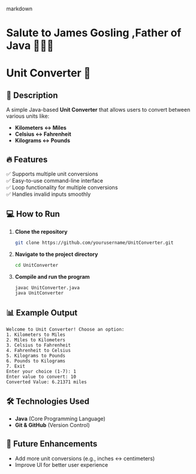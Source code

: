markdown
# Salute to James Gosling ,Father of Java 🙏👑🔥
# Unit Converter 🚀

## 📌 Description
A simple Java-based **Unit Converter** that allows users to convert between various units like:
- **Kilometers ↔ Miles**
- **Celsius ↔ Fahrenheit**
- **Kilograms ↔ Pounds**

## 🔥 Features
✅ Supports multiple unit conversions  
✅ Easy-to-use command-line interface  
✅ Loop functionality for multiple conversions  
✅ Handles invalid inputs smoothly  

## 💻 How to Run
1. **Clone the repository**  
   ```bash
   git clone https://github.com/yourusername/UnitConverter.git
   ```
2. **Navigate to the project directory**  
   ```bash
   cd UnitConverter
   ```
3. **Compile and run the program**  
   ```bash
   javac UnitConverter.java
   java UnitConverter
   ```

## 📊 Example Output
```
Welcome to Unit Converter! Choose an option:
1. Kilometers to Miles
2. Miles to Kilometers
3. Celsius to Fahrenheit
4. Fahrenheit to Celsius
5. Kilograms to Pounds
6. Pounds to Kilograms
7. Exit
Enter your choice (1-7): 1
Enter value to convert: 10
Converted Value: 6.21371 miles
```

## 🛠️ Technologies Used
- **Java** (Core Programming Language)
- **Git & GitHub** (Version Control)

## 🎯 Future Enhancements
- Add more unit conversions (e.g., inches ↔ centimeters)
- Improve UI for better user experience  

